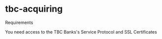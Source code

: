 tbc-acquiring
=============

Requirements

You need access to the TBC Banks's Service Protocol and SSL Certificates


